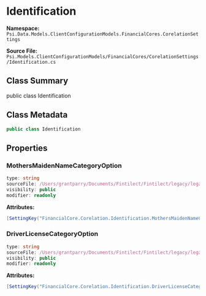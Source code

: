 # Identification

**Namespace:** `Psi.Data.Models.ClientConfigurationModels.FinancialCores.CorelationSettings`

**Source File:** `Psi.Models.ClientConfigurationModels/FinancialCores/CorelationSettings/Identification.cs`

## Class Summary

public class Identification

## Class Metadata

```typescript
public class Identification
```

## Properties

### MothersMaidenNameCategoryOption

```typescript
type: string
sourceFile: /Users/grantparry/Documents/Fintilect/Fintilect/legacy/legacy-apis/Psi.Models.ClientConfigurationModels/FinancialCores/CorelationSettings/Identification.cs
visibility: public
modifier: readonly
```

**Attributes:**
```csharp
[SettingKey("FinancialCore.Corelation.Identification.MothersMaidenNameCategoryOption")]
```

### DriverLicenseCategoryOption

```typescript
type: string
sourceFile: /Users/grantparry/Documents/Fintilect/Fintilect/legacy/legacy-apis/Psi.Models.ClientConfigurationModels/FinancialCores/CorelationSettings/Identification.cs
visibility: public
modifier: readonly
```

**Attributes:**
```csharp
[SettingKey("FinancialCore.Corelation.Identification.DriverLicenseCategoryOption")]
```
